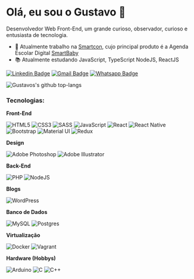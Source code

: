 # Olá, eu sou o Gustavo 👋

Desenvolvedor Web Front-End, um grande curioso, observador, curioso e entusiasta de tecnologia.

- :rocket: Atualmente trabalho na <a href="https://smartcon.dev.br">Smartcon</a>, cujo principal produto é a Agenda Escolar Digital <a href="https://sistemasmartcare.com.br">SmartBaby</a>
- :books: Atualmente estudando JavaScript, TypeScript NodeJS, ReactJS


<a href="https://www.linkedin.com/in/gustavofersilva/" rel="nofollow"><img src="https://camo.githubusercontent.com/914a9f830f3bc9479f9daee232e62f7af7bde986/68747470733a2f2f696d672e736869656c64732e696f2f62616467652f2d4c696e6b6564496e2d626c75653f7374796c653d666f722d7468652d6261646765266c6f676f3d4c696e6b6564696e266c6f676f436f6c6f723d7768697465266c696e6b3d68747470733a2f2f7777772e6c696e6b6564696e2e636f6d2f696e2f6e6f6c6173636f6272756e612f" alt="Linkedin Badge" data-canonical-src="https://img.shields.io/badge/-LinkedIn-blue?style=for-the-badge&amp;logo=Linkedin&amp;logoColor=white&amp;link=https://www.linkedin.com/in/gustavofersilva/" style="max-width:100%;"></a> <a href="mailto:gustavofersilva@gmail.com"><img src="https://camo.githubusercontent.com/4eacfcdbcd0d81c21779cbe99f7e3de5c9360ea2/68747470733a2f2f696d672e736869656c64732e696f2f62616467652f2d476d61696c2d6331343433383f7374796c653d666f722d7468652d6261646765266c6f676f3d476d61696c266c6f676f436f6c6f723d7768697465266c696e6b3d6d61696c746f3a6272756e616d6e6f6c6173636f40676d61696c2e636f6d" alt="Gmail Badge" data-canonical-src="https://img.shields.io/badge/-Gmail-c14438?style=for-the-badge&amp;logo=Gmail&amp;logoColor=white&amp;link=mailto:bgustavofersilvao@gmail.com" style="max-width:100%;"></a> <a href="https://api.whatsapp.com/send?phone=5546999845956&amp;text=Ol%C3%A1!" rel="nofollow"><img src="https://camo.githubusercontent.com/f19f4e28f53ca6957d89a825bec24cd39e7397c2/68747470733a2f2f696d672e736869656c64732e696f2f62616467652f2d57686174736170702d3443413134333f7374796c653d666f722d7468652d6261646765266c6162656c436f6c6f723d344341313433266c6f676f3d7768617473617070266c6f676f436f6c6f723d7768697465266c696e6b3d68747470733a2f2f6170692e77686174736170702e636f6d2f73656e643f70686f6e653d3535313139383336343139313726746578743d4f6c25433325413121" alt="Whatsapp Badge" data-canonical-src="https://img.shields.io/badge/-Whatsapp-4CA143?style=for-the-badge&amp;labelColor=4CA143&amp;logo=whatsapp&amp;logoColor=white&amp;link=https://api.whatsapp.com/send?phone=5546999845956&amp;text=Ol%C3%A1!" style="max-width:100%;"></a>

![Gustavos's github top-langs](https://github-readme-stats.vercel.app/api/top-langs/?username=gustavoferreiradev&layout=compact)

### Tecnologias:

**Front-End**

<img alt="HTML5" src="https://img.shields.io/badge/html5%20-%23E34F26.svg?&style=for-the-badge&logo=html5&logoColor=white"/> <img alt="CSS3" src="https://img.shields.io/badge/css3%20-%231572B6.svg?&style=for-the-badge&logo=css3&logoColor=white"/> <img alt="SASS" src="https://img.shields.io/badge/SASS%20-hotpink.svg?&style=for-the-badge&logo=SASS&logoColor=white"/> <img alt="JavaScript" src="https://img.shields.io/badge/JavaScript-F7DF1E?style=for-the-badge&logo=javascript&logoColor=black"/> <img alt="React" src="https://img.shields.io/badge/react%20-%2320232a.svg?&style=for-the-badge&logo=react&logoColor=%2361DAFB"/> <img alt="React Native" src="https://img.shields.io/badge/react_native%20-%2320232a.svg?&style=for-the-badge&logo=react&logoColor=%2361DAFB"/> <img alt="Bootstrap" src="https://img.shields.io/badge/bootstrap%20-%23563D7C.svg?&style=for-the-badge&logo=bootstrap&logoColor=white"/>
 <img alt="Material UI" src="https://img.shields.io/badge/material%20ui%20-%230081CB.svg?&style=for-the-badge&logo=material-ui&logoColor=white"/> <img alt="Redux" src="https://img.shields.io/badge/redux%20-%23593d88.svg?&style=for-the-badge&logo=redux&logoColor=white"/>
 
  
 
 

 
 **Design**
 
 <img alt="Adobe Photoshop" src="https://img.shields.io/badge/adobe%20photoshop%20-%2331A8FF.svg?&style=for-the-badge&logo=adobe%20photoshop&logoColor=white"/> <img alt="Adobe Illustrator" src="https://img.shields.io/badge/adobe%20illustrator%20-%23FF9A00.svg?&style=for-the-badge&logo=adobe%20illustrator&logoColor=white"/>
 

**Back-End**

<img alt="PHP" src="https://img.shields.io/badge/php-%23777BB4.svg?&style=for-the-badge&logo=php&logoColor=white"/> <img alt="NodeJS" src="https://img.shields.io/badge/node.js%20-%2343853D.svg?&style=for-the-badge&logo=node.js&logoColor=white"/>

**Blogs**

<img alt="WordPress" src="https://img.shields.io/badge/-Wordpress-21759B?style=for-the-badge&logo=Wordpress&logoColor=white"/>


**Banco de Dados**

<img alt="MySQL" src="https://img.shields.io/badge/mysql-%2300f.svg?&style=for-the-badge&logo=mysql&logoColor=white"/> <img alt="Postgres" src ="https://img.shields.io/badge/postgres-%23316192.svg?&style=for-the-badge&logo=postgresql&logoColor=white"/>

**Virtualização**

<img alt="Docker" src="https://img.shields.io/badge/docker%20-%230db7ed.svg?&style=for-the-badge&logo=docker&logoColor=white"/> <img alt="Vagrant" src="https://img.shields.io/badge/vagrant%20-%231563FF.svg?&style=for-the-badge&logo=vagrant&logoColor=white"/>

**Hardware (Hobbys)**

<img alt="Arduino" src="https://img.shields.io/badge/-Arduino-00979D?style=for-the-badge&logo=Arduino&logoColor=white"/> <img alt="C" src="https://img.shields.io/badge/c%20-%2300599C.svg?&style=for-the-badge&logo=c&logoColor=white"/> <img alt="C++" src="https://img.shields.io/badge/c++%20-%2300599C.svg?&style=for-the-badge&logo=c%2B%2B&ogoColor=white"/>
















